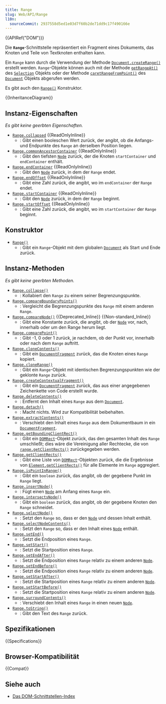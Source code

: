 ```yaml
---
title: Range
slug: Web/API/Range
l10n:
  sourceCommit: 2937558d5ed1e03d7f60b2de71dd9c17f490166e
---
```


{{APIRef("DOM")}}

Die **`Range`**-Schnittstelle repräsentiert ein Fragment eines Dokuments, das Knoten und Teile von Textknoten enthalten kann.

Ein `Range` kann durch die Verwendung der Methode [`Document.createRange()`](/de/docs/Web/API/Document/createRange) erstellt werden. `Range`-Objekte können auch mit der Methode [`getRangeAt()`](/de/docs/Web/API/Selection/getRangeAt) des [`Selection`](/de/docs/Web/API/Selection) Objekts oder der Methode [`caretRangeFromPoint()`](/de/docs/Web/API/Document/caretRangeFromPoint) des [`Document`](/de/docs/Web/API/Document) Objekts abgerufen werden.

Es gibt auch den [`Range()`](/de/docs/Web/API/Range/Range) Konstruktor.

{{InheritanceDiagram}}

## Instanz-Eigenschaften

_Es gibt keine geerbten Eigenschaften._

- [`Range.collapsed`](/de/docs/Web/API/Range/collapsed) {{ReadOnlyInline}}
  - : Gibt einen booleschen Wert zurück, der angibt, ob die Anfangs- und Endpunkte des `Range` an derselben Position liegen.
- [`Range.commonAncestorContainer`](/de/docs/Web/API/Range/commonAncestorContainer) {{ReadOnlyInline}}
  - : Gibt den tiefsten [`Node`](/de/docs/Web/API/Node) zurück, der die Knoten `startContainer` und `endContainer` enthält.
- [`Range.endContainer`](/de/docs/Web/API/Range/endContainer) {{ReadOnlyInline}}
  - : Gibt den [`Node`](/de/docs/Web/API/Node) zurück, in dem der `Range` endet.
- [`Range.endOffset`](/de/docs/Web/API/Range/endOffset) {{ReadOnlyInline}}
  - : Gibt eine Zahl zurück, die angibt, wo im `endContainer` der `Range` endet.
- [`Range.startContainer`](/de/docs/Web/API/Range/startContainer) {{ReadOnlyInline}}
  - : Gibt den [`Node`](/de/docs/Web/API/Node) zurück, in dem der `Range` beginnt.
- [`Range.startOffset`](/de/docs/Web/API/Range/startOffset) {{ReadOnlyInline}}
  - : Gibt eine Zahl zurück, die angibt, wo im `startContainer` der `Range` beginnt.

## Konstruktor

- [`Range()`](/de/docs/Web/API/Range/Range)
  - : Gibt ein `Range`-Objekt mit dem globalen [`Document`](/de/docs/Web/API/Document) als Start und Ende zurück.

## Instanz-Methoden

_Es gibt keine geerbten Methoden._

- [`Range.collapse()`](/de/docs/Web/API/Range/collapse)
  - : Kollabiert den `Range` zu einem seiner Begrenzungspunkte.
- [`Range.compareBoundaryPoints()`](/de/docs/Web/API/Range/compareBoundaryPoints)
  - : Vergleicht die Begrenzungspunkte des `Range` mit einem anderen `Range`.
- [`Range.compareNode()`](/de/docs/Web/API/Range/compareNode) {{Deprecated_Inline}} {{Non-standard_Inline}}
  - : Gibt eine Konstante zurück, die angibt, ob der [`Node`](/de/docs/Web/API/Node) vor, nach, innerhalb oder um den Range herum liegt.
- [`Range.comparePoint()`](/de/docs/Web/API/Range/comparePoint)
  - : Gibt -1, 0 oder 1 zurück, je nachdem, ob der Punkt vor, innerhalb oder nach dem `Range` auftritt.
- [`Range.cloneContents()`](/de/docs/Web/API/Range/cloneContents)
  - : Gibt ein [`DocumentFragment`](/de/docs/Web/API/DocumentFragment) zurück, das die Knoten eines `Range` kopiert.
- [`Range.cloneRange()`](/de/docs/Web/API/Range/cloneRange)
  - : Gibt ein `Range`-Objekt mit identischen Begrenzungspunkten wie der geklonte `Range` zurück.
- [`Range.createContextualFragment()`](/de/docs/Web/API/Range/createContextualFragment)
  - : Gibt ein [`DocumentFragment`](/de/docs/Web/API/DocumentFragment) zurück, das aus einer angegebenen Zeichenkette von Code erstellt wurde.
- [`Range.deleteContents()`](/de/docs/Web/API/Range/deleteContents)
  - : Entfernt den Inhalt eines `Range` aus dem [`Document`](/de/docs/Web/API/Document).
- [`Range.detach()`](/de/docs/Web/API/Range/detach)
  - : Macht nichts. Wird zur Kompatibilität beibehalten.
- [`Range.extractContents()`](/de/docs/Web/API/Range/extractContents)
  - : Verschiebt den Inhalt eines `Range` aus dem Dokumentbaum in ein [`DocumentFragment`](/de/docs/Web/API/DocumentFragment).
- [`Range.getBoundingClientRect()`](/de/docs/Web/API/Range/getBoundingClientRect)
  - : Gibt ein [`DOMRect`](/de/docs/Web/API/DOMRect)-Objekt zurück, das den gesamten Inhalt des `Range` umschließt; dies wäre die Vereinigung aller Rechtecke, die von [`range.getClientRects()`](/de/docs/Web/API/Range/getClientRects) zurückgegeben werden.
- [`Range.getClientRects()`](/de/docs/Web/API/Range/getClientRects)
  - : Gibt eine Liste von [`DOMRect`](/de/docs/Web/API/DOMRect)-Objekten zurück, die die Ergebnisse von [`Element.getClientRects()`](/de/docs/Web/API/Element/getClientRects) für alle Elemente im `Range` aggregiert.
- [`Range.isPointInRange()`](/de/docs/Web/API/Range/isPointInRange)
  - : Gibt ein `boolean` zurück, das angibt, ob der gegebene Punkt im `Range` liegt.
- [`Range.insertNode()`](/de/docs/Web/API/Range/insertNode)
  - : Fügt einen [`Node`](/de/docs/Web/API/Node) am Anfang eines `Range` ein.
- [`Range.intersectsNode()`](/de/docs/Web/API/Range/intersectsNode)
  - : Gibt ein `boolean` zurück, das angibt, ob der gegebene Knoten den `Range` schneidet.
- [`Range.selectNode()`](/de/docs/Web/API/Range/selectNode)
  - : Setzt den `Range` so, dass er den [`Node`](/de/docs/Web/API/Node) und dessen Inhalt enthält.
- [`Range.selectNodeContents()`](/de/docs/Web/API/Range/selectNodeContents)
  - : Setzt den `Range` so, dass er den Inhalt eines [`Node`](/de/docs/Web/API/Node) enthält.
- [`Range.setEnd()`](/de/docs/Web/API/Range/setEnd)
  - : Setzt die Endposition eines `Range`.
- [`Range.setStart()`](/de/docs/Web/API/Range/setStart)
  - : Setzt die Startposition eines `Range`.
- [`Range.setEndAfter()`](/de/docs/Web/API/Range/setEndAfter)
  - : Setzt die Endposition eines `Range` relativ zu einem anderen [`Node`](/de/docs/Web/API/Node).
- [`Range.setEndBefore()`](/de/docs/Web/API/Range/setEndBefore)
  - : Setzt die Endposition eines `Range` relativ zu einem anderen [`Node`](/de/docs/Web/API/Node).
- [`Range.setStartAfter()`](/de/docs/Web/API/Range/setStartAfter)
  - : Setzt die Startposition eines `Range` relativ zu einem anderen [`Node`](/de/docs/Web/API/Node).
- [`Range.setStartBefore()`](/de/docs/Web/API/Range/setStartBefore)
  - : Setzt die Startposition eines `Range` relativ zu einem anderen [`Node`](/de/docs/Web/API/Node).
- [`Range.surroundContents()`](/de/docs/Web/API/Range/surroundContents)
  - : Verschiebt den Inhalt eines `Range` in einen neuen [`Node`](/de/docs/Web/API/Node).
- [`Range.toString()`](/de/docs/Web/API/Range/toString)
  - : Gibt den Text des `Range` zurück.

## Spezifikationen

{{Specifications}}

## Browser-Kompatibilität

{{Compat}}

## Siehe auch

- [Das DOM-Schnittstellen-Index](/de/docs/Web/API/Document_Object_Model)

